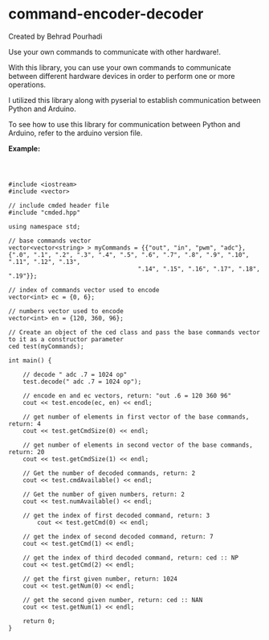 # command-encoder-decoder

Created by Behrad Pourhadi

Use your own commands to communicate with other hardware!.

With this library, you can use your own commands to communicate between different hardware devices in order to perform one or more operations.

I utilized this library along with pyserial to establish communication between Python and Arduino.

To see how to use this library for communication between Python and Arduino, refer to the arduino version file.


__Example:__


~~~



#include <iostream> 
#include <vector> 

// include cmded header file
#include "cmded.hpp"

using namespace std; 

// base commands vector
vector<vector<string> > myCommands = {{"out", "in", "pwm", "adc"}, {".0", ".1", ".2", ".3", ".4", ".5", ".6", ".7", ".8", ".9", ".10", ".11", ".12", ".13",
								    ".14", ".15", ".16", ".17", ".18", ".19"}};

// index of commands vector used to encode
vector<int> ec = {0, 6};

// numbers vector used to encode
vector<int> en = {120, 360, 96};

// Create an object of the ced class and pass the base commands vector to it as a constructor parameter
ced test(myCommands);

int main() {

	// decode " adc .7 = 1024 op"
	test.decode(" adc .7 = 1024 op");

	// encode en and ec vectors, return: "out .6 = 120 360 96"
	cout << test.encode(ec, en) << endl;
	
	// get number of elements in first vector of the base commands, return: 4
	cout << test.getCmdSize(0) << endl;

	// get number of elements in second vector of the base commands, return: 20
	cout << test.getCmdSize(1) << endl;

	// Get the number of decoded commands, return: 2
	cout << test.cmdAvailable() << endl;

	// Get the number of given numbers, return: 2
	cout << test.numAvailable() << endl;
	
	// get the index of first decoded command, return: 3 
    	cout << test.getCmd(0) << endl;

	// get the index of second decoded command, return: 7 
	cout << test.getCmd(1) << endl;

	// get the index of third decoded command, return: ced :: NP 
	cout << test.getCmd(2) << endl;

	// get the first given number, return: 1024 
	cout << test.getNum(0) << endl;

	// get the second given number, return: ced :: NAN
	cout << test.getNum(1) << endl;

    return 0;
}

